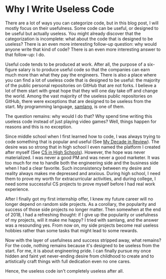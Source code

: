 # Why I Write Useless Code

There are a lot of ways you can categorize code, but in this blog post, I will mostly focus on their
usefulness. Some code can be useful, or designed to be useful but actually useless. You might
already discover that the categorization is incomplete: what about the code that is designed to be
useless? There is an even more interesting follow-up question: why would anyone write that kind of
code? There is an even more interesting answer to that follow-up: I do.

Useful code tends to be produced at work. After all, the purpose of a six-figure salary is to
produce useful code so that the companies can earn much more than what they pay the engineers. There
is also a place where you can find a lot of useless code that is designed to be useful: the majority
of the public personal repositories on GitHub that are not forks. I believe a lot of them start with
great hope that they will one day take off and change the world. Among the vast majority of the
useless public repositories on GitHub, there were exceptions that are designed to be useless from
the start. My programming language, [samlang](https://samlang.io), is one of them.

The question remains: why would I do that? Why spend time writing this useless code instead of just
playing video games? Well, things happen for reasons and this is no exception.

Since middle school when I first learned how to code, I was always trying to code something that is
popular and useful (See [My Decade in Review](../../../2020/01/07/my-decade-in-review)). The desire
was so strong that in high school I even named the platform I created after myself (See
[CS in High Schools](../../../2018/12/31/cs-in-high-schools)). However, the hope was never
materialized. I was never a good PM and was never a good marketer. It was too much for me to handle
both the engineering side and the business side when I had a clear favorite. Such inconsistency
between my desire and reality always makes me depressed and anxious. During high school, I need them
to prove my worth for extracurricular activities, and during college, I need some successful CS
projects to prove myself before I had real work experience.

After I finally got my first internship offer, I knew my future career will no longer depend on
random side projects. As a corollary, the popularity and success of those side projects no longer
matter. Then somewhen at the end of 2018, I had a refreshing thought: if I give up the popularity or
usefulness of my projects, will it make me happy? I tried with samlang, and the answer was a
resounding yes. From now on, my side projects become real useless hobbies rather than some tasks
that might lead to some rewards.

Now with the layer of usefulness and success stripped away, what remains? For the code, nothing
remains because it's designed to be useless from the start. For me, it is about engineering pride. I
can finally pursue my once hidden and faint yet never-ending desire from childhood to create and to
artistically craft things with full dedication even no one cares.

Hence, the useless code isn't completely useless after all.
